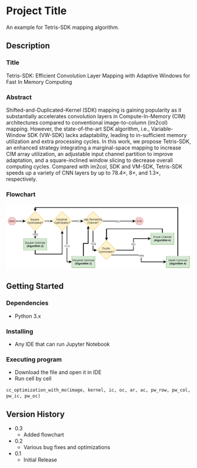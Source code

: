 # Project Title

An example for Tetris-SDK mapping algorithm.

## Description

### Title
Tetris-SDK: Efficient Convolution Layer Mapping with Adaptive Windows for Fast In Memory Computing

### Abstract
Shifted-and-Duplicated-Kernel (SDK) mapping is gaining popularity as it substantially accelerates convolution layers in Compute-In-Memory (CIM) architectures compared to conventional image-to-column (im2col) mapping. However, the state-of-the-art SDK algorithm, i.e., Variable-Window SDK (VW-SDK) lacks adaptability, leading to in-sufficient memory utilization and extra processing cycles. In this work, we propose Tetris-SDK, an enhanced strategy integrating a marginal-space mapping to increase CIM array utilization, an adjustable input channel partition to improve adaptation, and a square-inclined window slicing to decrease overall computing cycles. Compared with im2col, SDK and VM-SDK, Tetris-SDK speeds up a variety of CNN layers by up to $78.4\times$, $8\times$, and $1.3\times$, respectively.


### Flowchart
![Tetris-SDK flowchart](flowchart.png)

## Getting Started

### Dependencies

* Python 3.x

### Installing

* Any IDE that can run Jupyter Notebook

### Executing program

* Download the file and open it in IDE
* Run cell by cell

```
cc_optimization_with_mo(image, kernel, ic, oc, ar, ac, pw_row, pw_col, pw_ic, pw_oc)
```


## Version History

* 0.3
    * Added flowchart
* 0.2
    * Various bug fixes and optimizations
* 0.1
    * Initial Release
